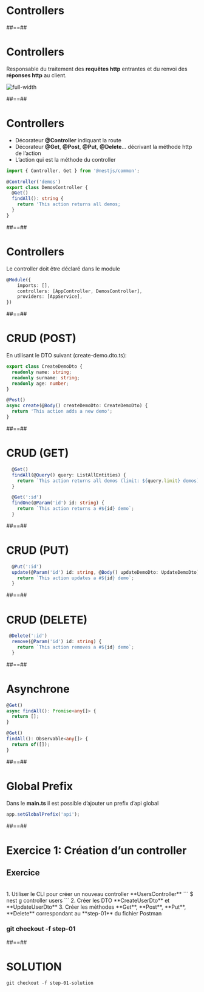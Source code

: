<!-- .slide: class="transition-orange sfeir-bg-white-4" -->

# Controllers

##==##
# Controllers
Responsable du traitement des **requêtes http** entrantes et du renvoi des **réponses http** au client.

![full-width](./assets/images/g59af2e18c1_0_79.png)


##==##
<!-- .slide: class="with-code" -->

# Controllers
* Décorateur **@Controller** indiquant la route
* Décorateur **@Get**, **@Post**, **@Put**, **@Delete**… décrivant la méthode http de l’action
* L’action qui est la méthode du controller

```typescript
import { Controller, Get } from '@nestjs/common';

@Controller('demos')
export class DemosController {
  @Get()
  findAll(): string {
    return 'This action returns all demos;
  }
}
```
<!-- .slide: class="big-code" -->


##==##
<!-- .slide: class="with-code" -->

# Controllers
Le controller doit être déclaré dans le module

```typescript
@Module({ 
    imports: [], 
    controllers: [AppController, DemosController], 
    providers: [AppService], 
}) 
```
<!-- .slide: class="big-code" -->

##==##
<!-- .slide: class="with-code" -->

# CRUD (POST)
En utilisant le DTO suivant (create-demo.dto.ts):

```typescript
export class CreateDemoDto {
  readonly name: string;
  readonly surname: string;
  readonly age: number;
}
```

```typescript
@Post()
async create(@Body() createDemoDto: CreateDemoDto) {
  return 'This action adds a new demo';
}
```
<!-- .slide: class="big-code" -->

##==##
<!-- .slide: class="with-code" -->

# CRUD (GET)
```typescript
  @Get()
  findAll(@Query() query: ListAllEntities) {
    return `This action returns all demos (limit: ${query.limit} demos)`;
  }
```

```typescript
  @Get(':id')
  findOne(@Param('id') id: string) {
    return `This action returns a #${id} demo`;
  }
```
<!-- .slide: class="big-code" -->

##==##
<!-- .slide: class="with-code" -->

# CRUD (PUT)
```typescript
  @Put(':id')
  update(@Param('id') id: string, @Body() updateDemoDto: UpdateDemoDto) {
    return `This action updates a #${id} demo`;
  }
```
<!-- .slide: class="big-code" -->


##==##
<!-- .slide: class="with-code" -->

# CRUD (DELETE)
```typescript
 @Delete(':id')
  remove(@Param('id') id: string) {
    return `This action removes a #${id} demo`;
  }
```
<!-- .slide: class="big-code" -->


##==##
<!-- .slide: class="with-code" -->

# Asynchrone
```typescript
@Get()
async findAll(): Promise<any[]> {
  return [];
}
```

```typescript
@Get()
findAll(): Observable<any[]> {
  return of([]);
}
```
<!-- .slide: class="big-code" -->


##==##
<!-- .slide: class="with-code" -->

# Global Prefix

Dans le **main.ts** il est possible d’ajouter un prefix d’api global

```typescript
app.setGlobalPrefix('api');
```
<!-- .slide: class="big-code" -->


##==##
<!-- .slide: class="exercice sfeir-bg-pink" -->

# Exercice 1: Création d’un controller
## Exercice

<br>
1. Utiliser le CLI pour créer un nouveau controller **UsersController**
   ```
    $ nest g controller users
  ```
2. Créer les DTO **CreateUserDto** et **UpdateUserDto**
3. Créer les méthodes **Get**, **Post**, **Put**, **Delete** correspondant au **step-01** du fichier Postman
<br>

### git checkout -f step-01

##==##
<!-- .slide: class="sfeir-bg-white-4" -->

# SOLUTION
```git checkout -f step-01-solution```
<!-- .element: class="full-center" -->

